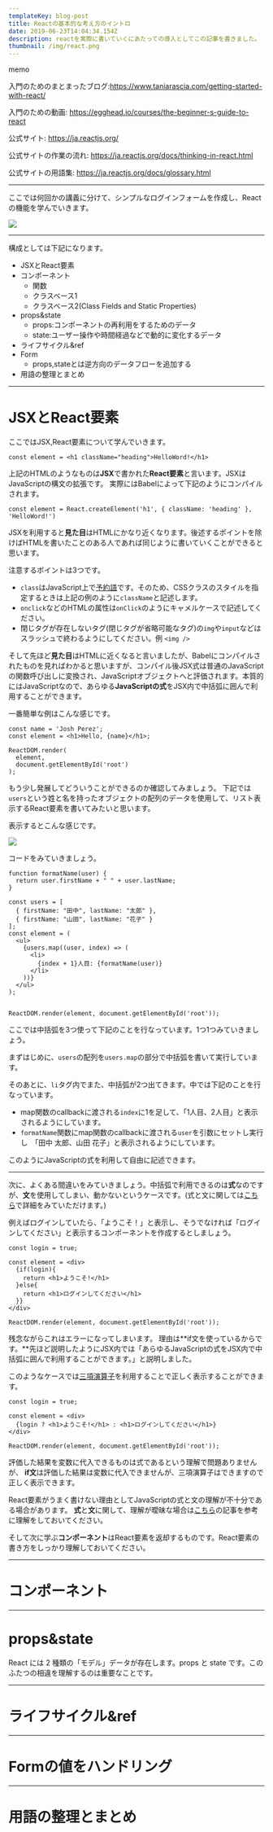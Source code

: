 ```yaml
---
templateKey: blog-post
title: Reactの基本的な考え方のイントロ
date: 2019-06-23T14:04:34.154Z
description: reactを実際に書いていくにあたっての導入としてこの記事を書きました。
thumbnail: /img/react.png
---
```

memo

入門のためのまとまったブログ:https://www.taniarascia.com/getting-started-with-react/

入門のための動画: https://egghead.io/courses/the-beginner-s-guide-to-react

公式サイト: https://ja.reactjs.org/

公式サイトの作業の流れ: https://ja.reactjs.org/docs/thinking-in-react.html

公式サイトの用語集: https://ja.reactjs.org/docs/glossary.html

- - -

ここでは何回かの講義に分けて、シンプルなログインフォームを作成し、Reactの機能を学んでいきます。

![](/img/react-form.gif)

- - -

構成としては下記になります。

* JSXとReact要素
* コンポーネント
  * 関数
  * クラスベース1
  * クラスベース2(Class Fields and Static Properties)
* props&state
  * props:コンポーネントの再利用をするためのデータ
  * state:ユーザー操作や時間経過などで動的に変化するデータ
* ライフサイクル&ref
* Form
  * props,stateとは逆方向のデータフローを追加する
* 用語の整理とまとめ

- - -

# JSXとReact要素

ここではJSX,React要素について学んでいきます。

```javascript:title=
const element = <h1 className="heading">HelloWord!</h1>
```

上記のHTMLのようなものは**JSX**で書かれた**React要素**と言います。JSXはJavaScriptの構文の拡張です。
実際にはBabelによって下記のようにコンパイルされます。

```javascript:title=
const element = React.createElement('h1', { className: 'heading' }, 'HelloWord!')
```

JSXを利用すると**見た目**はHTMLにかなり近くなります。後述するポイントを除けばHTMLを書いたことのある人であれば同じように書いていくことができると思います。

注意するポイントは3つです。

* `class`はJavaScript上で[予約語](https://developer.mozilla.org/ja/docs/Web/JavaScript/Reference/Reserved_Words)です。そのため、CSSクラスのスタイルを指定するときは上記の例のように`className`と記述します。
* `onclick`などのHTMLの属性は`onClick`のようにキャメルケースで記述してください。
* 閉じタグが存在しないタグ(閉じタグが省略可能なタグ)の`img`や`input`などはスラッシュで終わるようにしてください。例 `<img />`

そして先ほど**見た目**はHTMLに近くなると言いましたが、Babelにコンパイルされたものを見ればわかると思いますが、コンパイル後JSX式は普通のJavaScriptの関数呼び出しに変換され、JavaScriptオブジェクトへと評価されます。本質的にはJavaScriptなので、あらゆる**JavaScriptの式**をJSX内で中括弧に囲んで利用することができます。

一番簡単な例はこんな感じです。

```javascript:title=
const name = 'Josh Perez';
const element = <h1>Hello, {name}</h1>;

ReactDOM.render(
  element,
  document.getElementById('root')
);
```

もう少し発展してどういうことができるのか確認してみましょう。
下記では`users`という姓と名を持ったオブジェクトの配列のデータを使用して、リスト表示するReact要素を書いてみたいと思います。

表示するとこんな感じです。

![](/img/スクリーンショット-2019-07-05-1.33.42.png)

コードをみていきましょう。

```javascript:title=
function formatName(user) {
  return user.firstName + " " + user.lastName;
}

const users = [
  { firstName: "田中", lastName: "太郎" },
  { firstName: "山田", lastName: "花子" }
];
const element = (
  <ul>
    {users.map((user, index) => (
      <li>
        {index + 1}人目: {formatName(user)}
      </li>
    ))}
  </ul>
);


ReactDOM.render(element, document.getElementById('root'));
```

ここでは中括弧を3つ使って下記のことを行なっています。1つ1つみていきましょう。

まずはじめに、`users`の配列を`users.map`の部分で中括弧を書いて実行しています。

そのあとに、`li`タグ内でまた、中括弧が2つ出てきます。中では下記のことを行なっています。
- map関数のcallbackに渡される`index`に1を足して、「1人目、2人目」と表示されるようにしています。
- `formatName`関数にmap関数のcallbackに渡される`user`を引数にセットし実行し　「田中 太郎、山田 花子」と表示されるようにしています。

このようにJavaScriptの式を利用して自由に記述できます。

- - -

次に、よくある間違いをみていきましょう。中括弧で利用できるのは**式**なのですが、**文**を使用してしまい、動かないというケースです。(式と文に関しては[こちら](https://jsprimer.net/basic/statement-expression/)で詳細をみていただけます。)

例えばログインしていたら、「ようこそ！」と表示し、そうでなければ「ログインしてください」と表示するコンポーネントを作成するとしましょう。

```javascript:title=
const login = true;

const element = <div>
  {if(login){
    return <h1>ようこそ!</h1>
  }else{
    return <h1>ログインしてください</h1>
  }}
</div>

ReactDOM.render(element, document.getElementById('root'));
```

残念ながらこれはエラーになってしまいます。
理由は**if文を使っているからです。**先ほど説明したようにJSX内では「あらゆるJavaScriptの式をJSX内で中括弧に囲んで利用することができます。」と説明しました。

このようなケースでは[三項演算子](https://developer.mozilla.org/ja/docs/Web/JavaScript/Guide/Expressions_and_Operators#Conditional_(ternary)_operator)を利用することで正しく表示することができます。

```javascript:title=
const login = true;

const element = <div>
  {login ? <h1>ようこそ!</h1> : <h1>ログインしてください</h1>}
</div>

ReactDOM.render(element, document.getElementById('root'));
```

評価した結果を変数に代入できるものは式であるという理解で問題ありませんが、
**if文**は評価した結果は変数に代入できませんが、三項演算子はできますので正しく表示できます。

React要素がうまく書けない理由としてJavaScriptの式と文の理解が不十分である場合があります。
**式**と**文**に関して、理解が曖昧な場合は[こちら](https://jsprimer.net/basic/statement-expression/)の記事を参考に理解をしておいてください。

そして次に学ぶ**コンポーネント**はReact要素を返却するものです。React要素の書き方をしっかり理解しておいてください。

- - -

# コンポーネント

- - -

# props&state

React には 2 種類の「モデル」データが存在します。props と state です。このふたつの相違を理解するのは重要なことです。

- - -

# ライフサイクル&ref

- - -

# Formの値をハンドリング

- - -

# 用語の整理とまとめ
